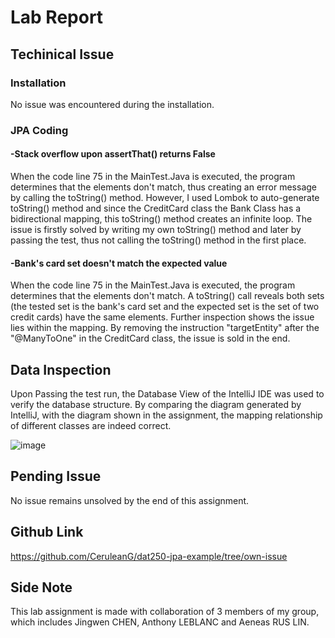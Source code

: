 # Lab Report
## Techinical Issue 
### Installation
No issue was encountered during the installation.
### JPA Coding
#### -Stack overflow upon assertThat() returns False
When the code line 75 in the MainTest.Java is executed, the program determines that the elements don't match, thus creating an error message by calling the toString() method. However, I used Lombok to auto-generate toString() method and since the CreditCard class the Bank Class has a bidirectional mapping, this toString() method creates an infinite loop.
The issue is firstly solved by writing my own toString() method and later by passing the test, thus not calling the toString() method in the first place.
#### -Bank's card set doesn't match the expected value
When the code line 75 in the MainTest.Java is executed, the program determines that the elements don't match. A toString() call reveals both sets (the tested set is the bank's card set and the expected set is the set of two credit cards) have the same elements.
Further inspection shows the issue lies within the mapping. By removing the instruction "targetEntity" after the "@ManyToOne" in the CreditCard class, the issue is sold in the end.
## Data Inspection
Upon Passing the test run, the Database View of the IntelliJ IDE was used to verify the database structure. By comparing the diagram generated by IntelliJ, with the diagram shown in the assignment, the mapping relationship of different classes are indeed correct.

![image](https://user-images.githubusercontent.com/84096851/190249710-e767bf19-2de4-4062-bc96-dd4ffb13aaf6.png)

## Pending Issue
No issue remains unsolved by the end of this assignment.
## Github Link
https://github.com/CeruleanG/dat250-jpa-example/tree/own-issue
## Side Note
This lab assignment is made with collaboration of 3 members of my group, which includes Jingwen CHEN, Anthony LEBLANC and Aeneas RUS LIN.
